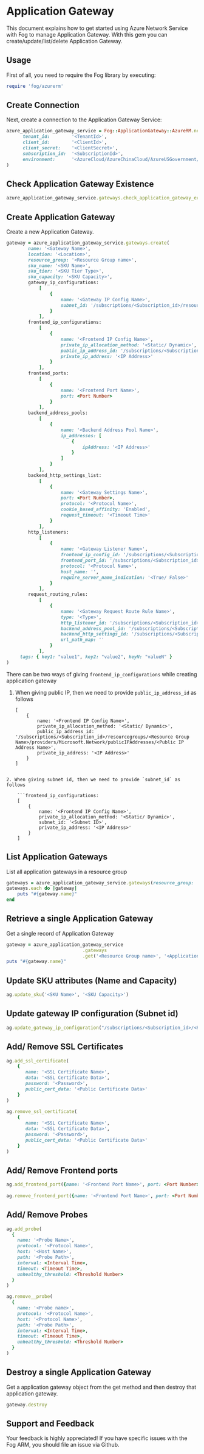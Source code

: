 # Application Gateway

This document explains how to get started using Azure Network Service with Fog to manage Application Gateway. With this gem you can create/update/list/delete Application Gateway.

## Usage

First of all, you need to require the Fog library by executing:

```ruby
require 'fog/azurerm'
```
## Create Connection

Next, create a connection to the Application Gateway Service:

```ruby
azure_application_gateway_service = Fog::ApplicationGateway::AzureRM.new(
      tenant_id:        '<TenantId>',                                                     # Tenant id of Azure Active Directory Application
      client_id:        '<ClientId>',                                                     # Client id of Azure Active Directory Application
      client_secret:    '<ClientSecret>',                                                 # Client Secret of Azure Active Directory Application
      subscription_id:  '<SubscriptionId>',                                               # Subscription id of an Azure Account
      environment:      '<AzureCloud/AzureChinaCloud/AzureUSGovernment/AzureGermanCloud>' # Azure cloud environment. Default is AzureCloud.
)
```

## Check Application Gateway Existence

```ruby
azure_application_gateway_service.gateways.check_application_gateway_exists(<Resource Group Name>, <Gateway Name>)
```

## Create Application Gateway

Create a new Application Gateway.

```ruby
gateway = azure_application_gateway_service.gateways.create(
        name: '<Gateway Name>',
        location: '<Location>',
        resource_group: '<Resource Group name>',
        sku_name: '<SKU Name>',
        sku_tier: '<SKU Tier Type>',
        sku_capacity: '<SKU Capacity>',
        gateway_ip_configurations:
            [
                {
                    name: '<Gateway IP Config Name>',
                    subnet_id: '/subscriptions/<Subscription_id>/resourcegroups/<Resource Group Name>/providers/Microsoft.Network/virtualNetworks/<Virtual Network Name>/subnets/<Subnet Name>'
                }
            ],
        frontend_ip_configurations:
            [
                {
                    name: '<Frontend IP Config Name>',
                    private_ip_allocation_method: '<Static/ Dynamic>',
                    public_ip_address_id: '/subscriptions/<Subscription_id>/resourcegroups/<Resource Group Name>/providers/Microsoft.Network/publicIPAddresses/<Public IP Address Name>',
                    private_ip_address: '<IP Address>'
                }
            ],
        frontend_ports:
            [
                {
                    name: '<Frontend Port Name>',
                    port: <Port Number>
                }
            ],
        backend_address_pools:
            [
                {
                    name: '<Backend Address Pool Name>',
                    ip_addresses: [
                        {
                            ipAddress: '<IP Address>'
                        }
                    ]
                }
            ],
        backend_http_settings_list:
            [
                {
                    name: '<Gateway Settings Name>',
                    port: <Port Number>,
                    protocol: '<Protocol Name>',
                    cookie_based_affinity: 'Enabled',
                    request_timeout: '<Timeout Time>'
                }
            ],
        http_listeners:
            [
                {
                    name: '<Gateway Listener Name>',
                    frontend_ip_config_id: '/subscriptions/<Subscription_id>/resourceGroups/<Resource Group Name>/providers/Microsoft.Network/applicationGateways/<Gateway Name>/frontendIPConfigurations/<Frontend IP Config Name>',
                    frontend_port_id: '/subscriptions/<Subscription_id>/resourceGroups/<Resource Group Name>/providers/Microsoft.Network/applicationGateways/<Gateway Name>/frontendPorts/<Frontend Port Name>',
                    protocol: '<Protocol Name>',
                    host_name: '',
                    require_server_name_indication: '<True/ False>'
                }
            ],
        request_routing_rules:
            [
                {
                    name: '<Gateway Request Route Rule Name>',
                    type: '<Type>',
                    http_listener_id: '/subscriptions/<Subscription_id>/resourceGroups/<Resource Group Name>/providers/Microsoft.Network/applicationGateways/<Gateway Name>/httpListeners/<Gateway Listener Name>',
                    backend_address_pool_id: '/subscriptions/<Subscription_id>/resourceGroups/<Resource Group Name>/providers/Microsoft.Network/applicationGateways/<Gateway Name>/backendAddressPools/<Backend Address Pool Name>',
                    backend_http_settings_id: '/subscriptions/<Subscription_id>/resourceGroups/<Resource Group Name>/providers/Microsoft.Network/applicationGateways/<Gateway Name>/backendHttpSettingsCollection/<Gateway Settings Name>',
                    url_path_map: ''
                }
            ],
	 tags: { key1: "value1", key2: "value2", keyN: "valueN" }                          # [Optional]
)
```

There can be two ways of giving `frontend_ip_configurations` while creating application gateway

1. When giving public IP, then we need to provide `public_ip_address_id` as follows

	```frontend_ip_configurations:
	[
		{
			name: '<Frontend IP Config Name>',
			private_ip_allocation_method: '<Static/ Dynamic>',
			public_ip_address_id: '/subscriptions/<Subscription_id>/resourcegroups/<Resource Group Name>/providers/Microsoft.Network/publicIPAddresses/<Public IP Address Name>',
			private_ip_address: '<IP Address>'
		}
	]
```

2. When giving subnet id, then we need to provide `subnet_id` as follows

	```frontend_ip_configurations:
	[
		{
			name: '<Frontend IP Config Name>',
			private_ip_allocation_method: '<Static/ Dynamic>',
			subnet_id: '<Subnet ID>',
			private_ip_address: '<IP Address>'
		}
	]
```

## List Application Gateways

List all application gateways in a resource group

```ruby
gateways = azure_application_gateway_service.gateways(resource_group: '<Resource Group Name>')
gateways.each do |gateway|
	puts "#{gateway.name}"
end
```

## Retrieve a single Application Gateway

Get a single record of Application Gateway

```ruby
gateway = azure_application_gateway_service
                            .gateways
                            .get('<Resource Group name>', '<Application Gateway Name>')
puts "#{gateway.name}"
```


## Update SKU attributes (Name and Capacity)                

```ruby
ag.update_sku('<SKU Name>', '<SKU Capacity>')
```

## Update gateway IP configuration (Subnet id) 

```ruby
ag.update_gateway_ip_configuration("/subscriptions/<Subscription_id>/<Resource Group Name>/<Gateway Name>/providers/Microsoft.Network/virtualNetworks/<Virtual Network Name>/subnets/<Subnet Name>")
```

## Add/ Remove SSL Certificates 

```ruby
ag.add_ssl_certificate(
	{
       name: '<SSL Certificate Name>',
       data: '<SSL Certificate Data>',
       password: '<Password>',
       public_cert_data: '<Public Certificate Data>'
	}
)
    
ag.remove_ssl_certificate(
	{
       name: '<SSL Certificate Name>',
       data: '<SSL Certificate Data>',
       password: '<Password>',
       public_cert_data: '<Public Certificate Data>'
	}
)
```

## Add/ Remove Frontend ports    

```ruby
ag.add_frontend_port({name: '<Frontend Port Name>', port: <Port Number>})
    
ag.remove_frontend_port({name: '<Frontend Port Name>', port: <Port Number>})
```

## Add/ Remove Probes    

```ruby
ag.add_probe(
  {
    name: '<Probe Name>',
    protocol: '<Protocol Name>',
    host: '<Host Name>',
    path: '<Probe Path>',
    interval: <Interval Time>, 
    timeout: <Timeout Time>,
    unhealthy_threshold: <Threshold Number>
  }
)

ag.remove__probe(
  {
    name: '<Probe name>',
    protocol: '<Protocol Name>',
    host: '<Protocol Name>',
    path: '<Probe Path>',
    interval: <Interval Time>, 
    timeout: <Timeout Time>,
    unhealthy_threshold: <Threshold Number>
  }
)
```

## Destroy a single Application Gateway

Get a application gateway object from the get method and then destroy that application gateway.

```ruby
gateway.destroy
```

## Support and Feedback
Your feedback is highly appreciated! If you have specific issues with the Fog ARM, you should file an issue via Github.
